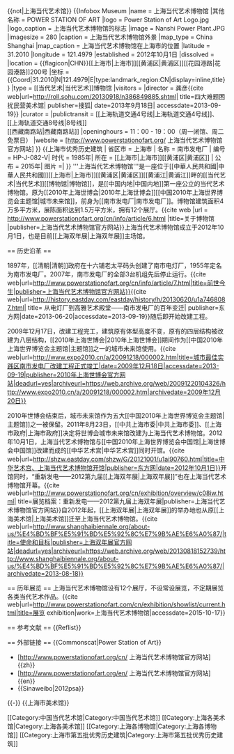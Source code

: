 {{not|上海当代艺术馆}}
{{Infobox Museum
 |name          = 上海当代艺术博物馆
 |其他名称    = POWER STATION OF ART
 |logo      =  Power Station of Art Logo.jpg
 |logo_caption  = 上海当代艺术博物馆的标志
 |image         = Nanshi Power Plant.JPG
 |imagesize     = 280
 |caption       = 上海当代艺术博物馆外景
 |map_type      = China Shanghai
 |map_caption   = 上海当代艺术博物馆在上海市的位置
 |latitude      = 31.2010
 |longitude     = 121.4979
 |established   = 2012年10月1日
 |dissolved     = 
 |location      = {{flagicon|CHN}}[[上海市|上海市]][[黄浦区|黄浦区]][[花园港路|花园港路]]200号
 |坐标    = {{Coord|31.2010|N|121.4979|E|type:landmark_region:CN|display=inline,title}}
 |type          = [[当代艺术|当代艺术]]博物馆
 |visitors      = 
 |director      = 龚彦<ref>{{cite web|url=http://roll.sohu.com/20130918/n386849885.shtml| title=四大难题困扰民营美术馆| publisher=搜狐| date=2013年9月18日| accessdate=2013-09-19}}</ref>
 |curator       =
 |publictransit =  [[上海轨道交通4号线|上海轨道交通4号线]]、[[上海轨道交通8号线|8号线]]<br>[[西藏南路站|西藏南路站]]
 |openinghours  = 11：00 - 19：00（周一闭馆、周二免票日） 
 |website       = [http://www.powerstationofart.org/ 上海当代艺术博物馆官方网站]
}}
{{上海市优秀历史建筑 |
省区市 = 上海市 |
名称 = 南市发电厂 |
编号 = HP-J-082-V|
时代 = 1985年|
所在 = [[上海市|上海市]][[黄浦区|黄浦区]] |
公布 = 2015年|
图片 =|
}}
'''上海当代艺术博物馆'''是一座位于[[中華人民共和國|中華人民共和國]][[上海市|上海市]][[黄浦区|黄浦区]][[黄浦江|黄浦江]]畔的[[当代艺术|当代艺术]][[博物馆|博物馆]]，是[[中国内地|中国内地]]第一座公立的当代艺术博物馆。原为[[2010年上海世博会|2010年上海世博会]][[中国2010年上海世界博览会主题馆|城市未来馆]]，前身为[[南市发电厂|南市发电厂]]。博物馆建筑面积4万多平方米，展陈面积达到1.5万平方米，拥有12个展厅。<ref name="关于博物馆">{{cite web |url = http://www.powerstationofart.org/cn/info/article/6.html |title=关于博物馆 |publisher=上海当代艺术博物馆官方网站}}</ref>上海当代艺术博物馆成立于2012年10月1日，也是目前[[上海双年展|上海双年展]]主场馆。

== 历史沿革 ==

1897年，[[清朝|清朝]]政府在十六铺老太平码头创建了南市电灯厂，1955年定名为南市发电厂。2007年，南市发电厂的全部3台机组先后停止运行。<ref name="前世今生">{{cite web|url=http://www.powerstationofart.org/cn/info/article/7.html|title=前世今生|publisher=上海当代艺术博物馆官方网站}}</ref><ref name="history">{{cite web|url=http://history.eastday.com/eastday/history/h/20130620/u1a7468087.html| title= 从电灯厂到高雅艺术殿堂——南市发电厂的百年变迁| publisher=东方网|date=2013-06-20|accessdate=2013-09-19}}</ref>随后即开始改建工程。

2009年12月17日，改建工程完工，建筑原有体型高度不变，原有的四层结构被改建为八层结构，[[2010年上海世博会|2010年上海世博会]]期间作为[[中国2010年上海世界博览会主题馆|主题馆]]之一的城市未来馆使用。<ref name="前世今生"/><ref name="history"/><ref>{{cite web|url=http://www.expo2010.cn/a/20091218/000002.htm|title=城市最佳实践区南市发电厂改建工程正式竣工|date=2009年12月18日|accessdate=2013-09-19|publisher=2010年上海世博会官方网站|deadurl=yes|archiveurl=https://web.archive.org/web/20091220104326/http://www.expo2010.cn/a/20091218/000002.htm|archivedate=2009年12月20日}}</ref>

2010年世博会结束后，城市未来馆作为五大[[中国2010年上海世界博览会主题馆|主题馆]]之一被保留。2011年8月23日，[[中共上海市委|中共上海市委]]、[[上海市政府|上海市政府]]决定将世博会城市未来馆改建为上海当代艺术博物馆。<ref name="前世今生"/><ref name="history"/>2012年10月1日，上海当代艺术博物馆与[[中国2010年上海世界博览会中国馆|上海世博会中国馆]]改建而成的[[中华艺术宫|中华艺术宫]]同时开馆。<ref>{{cite web|url=http://shzw.eastday.com/shzw/G/20121001/u1ai90760.html|title=中华艺术宫、上海当代艺术博物馆开馆|publisher=东方网|date=2012年10月1日}}</ref>开馆同时，“重新发电——2012第九届[[上海双年展|上海双年展]]”也在上海当代艺术博物馆开幕。<ref name="9th">{{cite web|url=http://www.powerstationofart.org/cn/exhibition/overview/c08iw.html| title=展览档案：重新发电——2012第九届上海双年展|publisher=上海当代艺术博物馆官方网站}}</ref>自2012年起，[[上海双年展|上海双年展]]的举办地也从原[[上海美术馆|上海美术馆]]迁至上海当代艺术博物馆。<ref>{{cite web|url=http://www.shanghaibiennale.org/about-us/%E4%BD%BF%E5%91%BD%E5%92%8C%E7%9B%AE%E6%A0%87/|title=使命和目标|publisher=上海双年展官方网站|deadurl=yes|archiveurl=https://web.archive.org/web/20130818152739/http://www.shanghaibiennale.org/about-us/%E4%BD%BF%E5%91%BD%E5%92%8C%E7%9B%AE%E6%A0%87/|archivedate=2013-08-18}}</ref>

== 历年展览 ==
上海当代艺术博物馆设有12个展厅，不设常设展览，不定期展览各类当代艺术作品。<ref>{{cite web|url=http://www.powerstationofart.com/cn/exhibition/showlist/current.html|title=展览 exhibition|work=上海当代艺术博物馆|accessdate=2015-10-17}}</ref>

== 参考文献 ==
{{Reflist}}

== 外部链接 ==
{{Commonscat|Power Station of Art}}
* [http://www.powerstationofart.org/cn/ 上海当代艺术博物馆官方网站] {{zh}}
* [http://www.powerstationofart.org/en/ 上海当代艺术博物馆官方网站] {{en}}
* {{Sinaweibo|2012psa}}

{{-}}
{{上海市美术馆}}

[[Category:中国当代艺术馆|Category:中国当代艺术馆]]
[[Category:上海各美术馆|Category:上海各美术馆]]
[[Category:上海各博物馆|Category:上海各博物馆]]
[[Category:上海市第五批优秀历史建筑|Category:上海市第五批优秀历史建筑]]